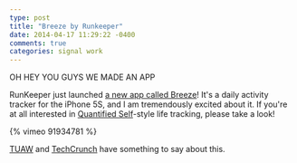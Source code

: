 ```yaml
---
type: post
title: "Breeze by Runkeeper"
date: 2014-04-17 11:29:22 -0400
comments: true
categories: signal work
---
```

OH HEY YOU GUYS WE MADE AN APP

RunKeeper just launched [a new app called Breeze](http://breezeapp.com)!  It's a daily activity tracker for the iPhone 5S, and I am tremendously excited about it.  If you're at all interested in [Quantified Self](https://en.wikipedia.org/wiki/Quantified_Self)-style life tracking, please take a look!

{% vimeo 91934781 %}

[TUAW](http://www.tuaw.com/2014/04/17/breeze-by-runkeeper-steps-up-your-activity-level/) and [TechCrunch](http://techcrunch.com/2014/04/17/watch-out-moves-and-human-now-runkeeper-releases-a-movement-app/) have something to say about this.
